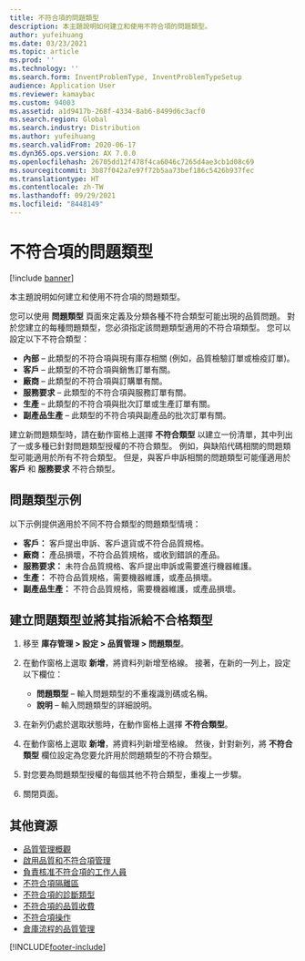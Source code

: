 ```yaml
---
title: 不符合項的問題類型
description: 本主題說明如何建立和使用不符合項的問題類型。
author: yufeihuang
ms.date: 03/23/2021
ms.topic: article
ms.prod: ''
ms.technology: ''
ms.search.form: InventProblemType, InventProblemTypeSetup
audience: Application User
ms.reviewer: kamaybac
ms.custom: 94003
ms.assetid: a1d9417b-268f-4334-8ab6-8499d6c3acf0
ms.search.region: Global
ms.search.industry: Distribution
ms.author: yufeihuang
ms.search.validFrom: 2020-06-17
ms.dyn365.ops.version: AX 7.0.0
ms.openlocfilehash: 26705dd12f478f4ca6046c7265d4ae3cb1d08c69
ms.sourcegitcommit: 3b87f042a7e97f72b5aa73bef186c5426b937fec
ms.translationtype: HT
ms.contentlocale: zh-TW
ms.lasthandoff: 09/29/2021
ms.locfileid: "8448149"
---
```

# <a name="problem-types-for-nonconformances"></a>不符合項的問題類型

[!include [banner](../includes/banner.md)]

本主題說明如何建立和使用不符合項的問題類型。

您可以使用 **問題類型** 頁面來定義及分類各種不符合類型可能出現的品質問題。 對於您建立的每種問題類型，您必須指定該問題類型適用的不符合項類型。 您可以設定以下不符合類型：

- **內部** – 此類型的不符合項與現有庫存相關 (例如，品質檢驗訂單或檢疫訂單)。
- **客戶** – 此類型的不符合項與銷售訂單有關。
- **廠商** – 此類型的不符合項與訂購單有關。
- **服務要求** – 此類型的不符合項與服務訂單有關。
- **生產** – 此類型的不符合項與批次訂單或生產訂單有關。
- **副產品生產** – 此類型的不符合項與副產品的批次訂單有關。

建立新問題類型時，請在動作窗格上選擇 **不符合類型** 以建立一份清單，其中列出了一或多種已針對問題類型授權的不符合類型。 例如，與缺陷代碼相關的問題類型可能適用於所有不符合類型。 但是，與客戶申訴相關的問題類型可能僅適用於 **客戶** 和 **服務要求** 不符合類型。

## <a name="examples-of-problem-types"></a>問題類型示例

以下示例提供適用於不同不符合類型的問題類型情境：

- **客戶：** 客戶提出申訴、客戶退貨或不符合品質規格。
- **廠商：** 產品損壞，不符合品質規格，或收到錯誤的產品。
- **服務要求：** 未符合品質規格、客戶提出申訴或需要進行機器維護。
- **生產：** 不符合品質規格，需要機器維護，或產品損壞。
- **副產品生產：** 不符合品質規格，需要機器維護，或產品損壞。

## <a name="create-a-problem-type-and-assign-it-to-nonconformance-types"></a>建立問題類型並將其指派給不合格類型

1. 移至 **庫存管理 \> 設定 \> 品質管理 \> 問題類型**。
1. 在動作窗格上選取 **新增**，將資料列新增至格線。 接著，在新的一列上，設定以下欄位：

    - **問題類型** – 輸入問題類型的不重複識別碼或名稱。
    - **說明** – 輸入問題類型的詳細說明。

1. 在新列仍處於選取狀態時，在動作窗格上選擇 **不符合類型**。
1. 在動作窗格上選取 **新增**，將資料列新增至格線。 然後，針對新列，將 **不符合類型** 欄位設定為您要允許用於問題類型的不符合類型。
1. 對您要為問題類型授權的每個其他不符合類型，重複上一步驟。
1. 關閉頁面。

## <a name="additional-resources"></a>其他資源

- [品質管理概觀](quality-management-processes.md)
- [啟用品質和不符合項管理](enable-quality-management.md)
- [負責核准不符合項的工作人員](quality-responsible-workers.md)
- [不符合項隔離區](quality-quarantine-zones.md)
- [不符合項的診斷類型](quality-diagnostic-types.md)
- [不符合項的品質收費](quality-charges.md)
- [不符合項操作](quality-operations.md)
- [倉庫流程的品質管理](quality-management-for-warehouses-processes.md)

[!INCLUDE[footer-include](../../includes/footer-banner.md)]
